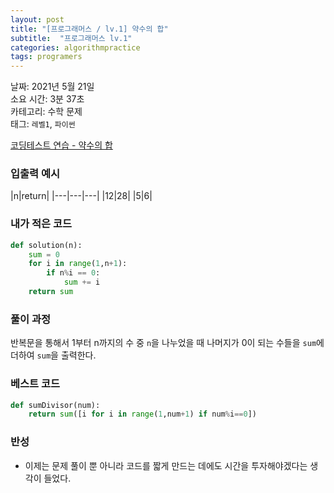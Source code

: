 ```yaml
---
layout: post
title: "[프로그래머스 / lv.1] 약수의 합"
subtitle:  "프로그래머스 lv.1"
categories: algorithmpractice
tags: programers
---
```


날짜: 2021년 5월 21일  
소요 시간: 3분 37초  
카테고리: 수학 문제  
태그: `레벨1`, `파이썬`  


[코딩테스트 연습 - 약수의 합](https://programmers.co.kr/learn/courses/30/lessons/12928)

### 입출력 예시  

|n|return|
|---|---|---|
|12|28|
|5|6|  
  
  
### 내가 적은 코드

```python
def solution(n):
    sum = 0
    for i in range(1,n+1):
        if n%i == 0:
            sum += i
    return sum
```

### 풀이 과정  

반복문을 통해서 1부터 n까지의 수 중 `n`을 나누었을 때 나머지가 0이 되는 수들을 `sum`에 더하여 `sum`을 출력한다.  
  
### 베스트 코드

```python
def sumDivisor(num):
    return sum([i for i in range(1,num+1) if num%i==0])
```

### 반성

- 이제는 문제 풀이 뿐 아니라 코드를 짧게 만드는 데에도 시간을 투자해야겠다는 생각이 들었다.
  


